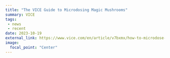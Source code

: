 ```yaml
---
title: "The VICE Guide to Microdosing Magic Mushrooms"
summary: VICE
tags:
 - news
 - recent
date: 2023-10-19
external_link: https://www.vice.com/en/article/v7bxmx/how-to-microdose-mushrooms-psilocybin-vice-guide
image:
  focal_point: "Center"
---
```

